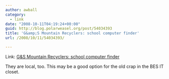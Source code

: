 ```yaml
---
author: awball
category:
  - link
date: "2008-10-11T04:19:24+00:00"
guid: http://blog.polarweasel.org/post/54034393
title: 'G&amp;S Mountain Recyclers: school computer finder'
url: /2008/10/11/54034393/

---
```

Link: [G&S Mountain Recyclers: school computer finder](http://mountainrecyclers.com/Schools/tabid/55/Default.aspx)

They are local, too. This may be a good option for the old crap in the BES IT closet.
